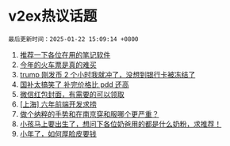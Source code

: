 # v2ex热议话题

`最后更新时间：2025-01-22 15:09:14 +0800`

1. [推荐一下各位在用的笔记软件](https://www.v2ex.com/t/1106847)
1. [今年的火车票是真的难买](https://www.v2ex.com/t/1106973)
1. [trump 刚发币 2 个小时我就冲了，没想到银行卡被冻结了](https://www.v2ex.com/t/1106952)
1. [国补太搞笑了 补完价格比 pdd 还高](https://www.v2ex.com/t/1106975)
1. [微信红包封面，有需要的可以领取](https://www.v2ex.com/t/1106962)
1. [[上海] 六年前端开发求捞](https://www.v2ex.com/t/1106808)
1. [做个纳粹的手势和在南京穿和服哪个更严重？](https://www.v2ex.com/t/1107043)
1. [小孩马上要出生了，想问下各位奶爸用的都是什么奶粉，求推荐！](https://www.v2ex.com/t/1106802)
1. [小年了，如何厚脸皮要钱](https://www.v2ex.com/t/1107042)


